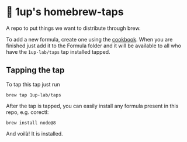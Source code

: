 # 🍻 1up's homebrew-taps

A repo to put things we want to distribute through brew.

To add a new formula, create one using the [cookbook](https://docs.brew.sh/Formula-Cookbook).
When you are finished just add it to the Formula folder and it will be available to all who
have the `1up-lab/taps` tap installed tapped.

## Tapping the tap
To tap this tap just run
```
brew tap 1up-lab/taps
```
After the tap is tapped, you can easily install any formula present in this repo, e.g. corectl:
```
brew install node@8
```
And voilà! It is installed.
